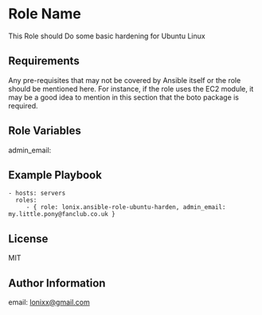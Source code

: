 Role Name
=========

This Role should Do some basic hardening for Ubuntu Linux

Requirements
------------

Any pre-requisites that may not be covered by Ansible itself or the role should be mentioned here. For instance, if the role uses the EC2 module, it may be a good idea to mention in this section that the boto package is required.

Role Variables
--------------

admin_email:


Example Playbook
----------------


    - hosts: servers
      roles:
         - { role: lonix.ansible-role-ubuntu-harden, admin_email: my.little.pony@fanclub.co.uk }

License
-------

MIT

Author Information
------------------

email: lonixx@gmail.com
